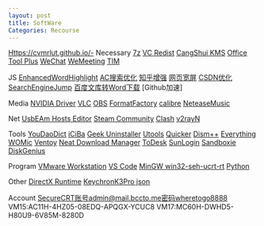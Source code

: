 ```yaml
---
layout: post
title: SoftWare
Categories: Recourse
---	
```

[Https://cvmrlut.github.io/-](https://cvmrlut.github.io/-)
Necessary
	[7z](https://www.7-zip.org/download.html)
	[VC Redist](https://www.ghxi.com/yxkhj.html)
	[CangShui KMS](https://kms.cangshui.net/kms/KMS-Cangshui.net.bat)
	[Office Tool Plus](https://otp.landian.vip/zh-cn/download.html)
	[WeChat](https://weixin.qq.com)
	[WeMeeting](https://meeting.tencent.com/download)
	[TIM](https://office.qq.com/download.html)

JS
	[EnhancedWordHighlight](https://greasyfork.org/scripts/7251)
	[AC搜索优化](https://greasyfork.org/scripts/14178)
	[知乎增强](https://greasyfork.org/scripts/419081)
	[网页宽屏](https://greasyfork.org/scripts/411260)
	[CSDN优化](https://greasyfork.org/scripts/378351)
	[SearchEngineJump](https://greasyfork.org/scripts/412245)
	[百度文库转Word下载](https://greasyfork.org/scripts/405373)
	[Github加速]

Media
	[NVIDIA Driver](https://www.nvidia.cn/geforce/drivers)
	[VLC](https://www.videolan.org/vlc/download-windows.html)
	[OBS](https://obsproject.com/download)
	[FormatFactory](http://formatfactory.org/CN/download.html)
	[calibre](https://calibre-ebook.com/download)
	[NeteaseMusic](https://music.163.com/#/download)

Net
	[UsbEAm Hosts Editor](https://www.dogfight360.com/blog/475)
	[Steam Community](https://www.dogfight360.com/blog/686)
	[Clash](https://github.com/Fndroid/clash_for_windows_pkg/releases)
	[v2rayN](https://github.com/2dust/v2rayN/releases)

Tools
	[YouDaoDict](https://cidian.youdao.com/index.html?keyfrom=dict_web_product#)
	[iCiBa](http://cp.iciba.com)
	[Geek Uninstaller](https://geekuninstaller.com/download)
	[Utools](https://www.u.tools)
	[Quicker](https://getquicker.net/Download)
	[Dism++](https://github.com/Chuyu-Team/Dism-Multi-language/releases)
	[Everything](https://www.voidtools.com/zh-cn/downloads)
	[WOMic](https://wolicheng.com/womic/download.html)
	[Ventoy](https://github.com/ventoy/Ventoy/releases)
	[Neat Download Manager](https://www.neatdownloadmanager.com/index.php)
	[ToDesk](https://www.todesk.com/download.html)
	[SunLogin](https://sunlogin.oray.com/download?categ=personal)
	[Sandboxie](https://sandboxie-plus.com/downloads)
	[DiskGenius](https://www.diskgenius.com/download.php)

Program
	[VMware Workstation](https://www.vmware.com/products/workstation-pro/workstation-pro-evaluation.html)
	[VS Code](https://code.visualstudio.com/Download)
	[MinGW win32-seh-ucrt-rt](https://github.com/niXman/mingw-builds-binaries/releases)
	[Python](https://www.python.org/downloads)

Other
	[DirectX Runtime](https://www.techpowerup.com/download/directx-redistributable-runtime)
	[KeychronK3Pro json](https://www.keychron.com/products/keychron-k3-pro-qmk-via-wireless-custom-mechanical-keyboard)

Account
	SecureCRT账号admin@mail.bccto.me密码wheretogo8888
	VM15:AC11H-4HZ05-08EDQ-APQGX-YCUC8
	VM17:MC60H-DWHD5-H80U9-6V85M-8280D
